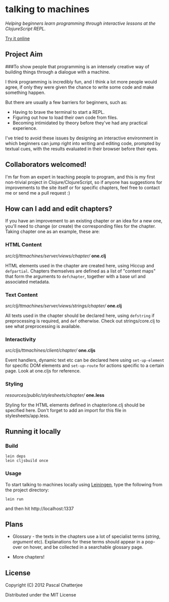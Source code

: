 # talking to machines

*Helping beginners learn programming through interactive lessons at the ClojureScript REPL.*

[Try it online](http://talkingtomachines.org)

## Project Aim

###To show people that programming is an intensely creative way of building things through a dialogue with a machine.

I think programming is incredibly fun, and I think a lot more people would agree, if only they were given the chance to write some code and make something happen.

But there are usually a few barriers for beginners, such as:

* Having to brave the terminal to start a REPL.
* Figuring out how to load their own code from files.
* Becoming intimidated by theory before they've had any practical experience.

I've tried to avoid these issues by designing an interactive environment in which beginners can jump right into writing and editing code, prompted by textual cues, with the results evaluated in their browser before their eyes.

## Collaborators welcomed!

I'm far from an expert in teaching people to program, and this is my first non-trivial project in Clojure/ClojureScript, so if anyone has suggestions for improvements to the site itself or for specific chapters, feel free to contact me or send me a pull request :)

## How can I add and edit chapters?

If you have an improvement to an existing chapter or an idea for a new one, you'll need to change (or create) the corresponding files for the chapter. Taking chapter one as an example, these are:

### HTML Content 

*src/clj/ttmachines/server/views/chapter/* **one.clj**

HTML elements used in the chapter are created here, using Hiccup and `defpartial`. Chapters themselves are defined as 
a list of "content maps" that form the arguments to `defchapter`, together with a base url and associated metadata.

### Text Content 

*src/clj/ttmachines/server/views/strings/chapter/* **one.clj**

All texts used in the chapter should be declared here, using `defstring` if preprocessing is required, and `def` otherwise.
Check out strings/core.clj to see what preprocessing is available.

### Interactivity

*src/cljs/ttmachines/client/chapter/* **one.cljs**

Event handlers, dynamic text etc can be declared here using `set-up-element` for specific DOM elements and `set-up-route` for actions specific to a certain page. Look at one.cljs for reference. 

### Styling

*resources/public/stylesheets/chapter/* **one.less**

Styling for the HTML elements defined in chapter/one.clj should be specified here. Don't forget to add an import for this file in stylesheets/app.less.

## Running it locally

### Build

    lein deps
    lein cljsbuild once

### Usage

To start talking to machines locally using [Leiningen](https://github.com/technomancy/leiningen), type the following from the project directory:

    lein run
    
and then hit http://localhost:1337

## Plans

* Glossary - the texts in the chapters use a lot of specialist terms (*string*, *argument* etc). Explanations for these terms should appear in a pop-over on hover, and be collected in a searchable glossary page.
                                                                                         
* More chapters!

## License

Copyright (C) 2012 Pascal Chatterjee

Distributed under the MIT License
